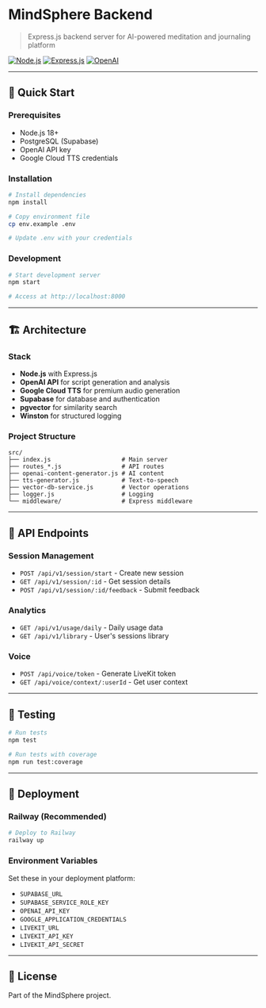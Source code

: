# MindSphere Backend

> Express.js backend server for AI-powered meditation and journaling platform

[![Node.js](https://img.shields.io/badge/Node.js-18.0.0-green.svg)](https://nodejs.org/)
[![Express.js](https://img.shields.io/badge/Express.js-4.19.0-black.svg)](https://expressjs.com/)
[![OpenAI](https://img.shields.io/badge/OpenAI-GPT--4-blue.svg)](https://openai.com/)

---

## 🚀 Quick Start

### Prerequisites
- Node.js 18+
- PostgreSQL (Supabase)
- OpenAI API key
- Google Cloud TTS credentials

### Installation

```bash
# Install dependencies
npm install

# Copy environment file
cp env.example .env

# Update .env with your credentials
```

### Development

```bash
# Start development server
npm start

# Access at http://localhost:8000
```

---

## 🏗️ Architecture

### Stack
- **Node.js** with Express.js
- **OpenAI API** for script generation and analysis
- **Google Cloud TTS** for premium audio generation
- **Supabase** for database and authentication
- **pgvector** for similarity search
- **Winston** for structured logging

### Project Structure
```
src/
├── index.js                    # Main server
├── routes_*.js                 # API routes
├── openai-content-generator.js # AI content
├── tts-generator.js            # Text-to-speech
├── vector-db-service.js        # Vector operations
├── logger.js                   # Logging
└── middleware/                 # Express middleware
```

---

## 🔌 API Endpoints

### Session Management
- `POST /api/v1/session/start` - Create new session
- `GET /api/v1/session/:id` - Get session details
- `POST /api/v1/session/:id/feedback` - Submit feedback

### Analytics
- `GET /api/v1/usage/daily` - Daily usage data
- `GET /api/v1/library` - User's sessions library

### Voice
- `POST /api/voice/token` - Generate LiveKit token
- `GET /api/voice/context/:userId` - Get user context

---

## 🧪 Testing

```bash
# Run tests
npm test

# Run tests with coverage
npm run test:coverage
```

---

## 🚢 Deployment

### Railway (Recommended)
```bash
# Deploy to Railway
railway up
```

### Environment Variables
Set these in your deployment platform:
- `SUPABASE_URL`
- `SUPABASE_SERVICE_ROLE_KEY`
- `OPENAI_API_KEY`
- `GOOGLE_APPLICATION_CREDENTIALS`
- `LIVEKIT_URL`
- `LIVEKIT_API_KEY`
- `LIVEKIT_API_SECRET`

---

## 📝 License

Part of the MindSphere project.

